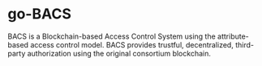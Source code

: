 # go-BACS
BACS is a Blockchain-based Access Control System using the attribute-based access control model. BACS provides trustful, decentralized, third-party authorization using the original consortium blockchain.